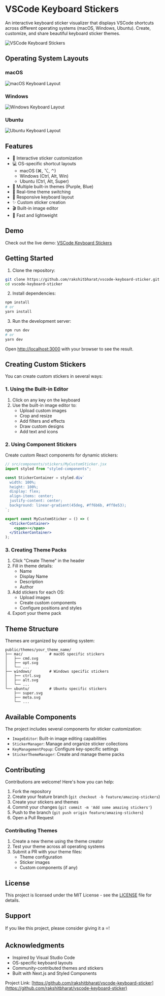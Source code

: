 # VSCode Keyboard Stickers

An interactive keyboard sticker visualizer that displays VSCode shortcuts across different operating systems (macOS, Windows, Ubuntu). Create, customize, and share beautiful keyboard sticker themes.

![VSCode Keyboard Stickers](./images/preview.png)

## Operating System Layouts

### macOS

![macOS Keyboard Layout](./images/macOS.png)

### Windows

![Windows Keyboard Layout](./images/windows.png)

### Ubuntu

![Ubuntu Keyboard Layout](./images/ubuntu.png)

## Features

- 🎨 Interactive sticker customization
- 💻 OS-specific shortcut layouts
  - macOS (⌘, ⌥, ⌃)
  - Windows (Ctrl, Alt, Win)
  - Ubuntu (Ctrl, Alt, Super)
- 🎯 Multiple built-in themes (Purple, Blue)
- 🔄 Real-time theme switching
- 📱 Responsive keyboard layout
- ✨ Custom sticker creation
- 🎬 Built-in image editor
- 🚀 Fast and lightweight

## Demo

Check out the live demo: [VSCode Keyboard Stickers](https://vscode-keyboard-sticker.vercel.app)

## Getting Started

1. Clone the repository:

```bash
git clone https://github.com/rakshitbharat/vscode-keyboard-sticker.git
cd vscode-keyboard-sticker
```

2. Install dependencies:

```bash
npm install
# or
yarn install
```

3. Run the development server:

```bash
npm run dev
# or
yarn dev
```

Open [http://localhost:3000](http://localhost:3000) with your browser to see the result.

## Creating Custom Stickers

You can create custom stickers in several ways:

### 1. Using the Built-in Editor

1. Click on any key on the keyboard
2. Use the built-in image editor to:
   - Upload custom images
   - Crop and resize
   - Add filters and effects
   - Draw custom designs
   - Add text and icons

### 2. Using Component Stickers

Create custom React components for dynamic stickers:

```jsx
// src/components/stickers/MyCustomSticker.jsx
import styled from "styled-components";

const StickerContainer = styled.div`
  width: 100%;
  height: 100%;
  display: flex;
  align-items: center;
  justify-content: center;
  background: linear-gradient(45deg, #ff6b6b, #ff8e53);
`;

export const MyCustomSticker = () => (
  <StickerContainer>
    <span>⚡️</span>
  </StickerContainer>
);
```

### 3. Creating Theme Packs

1. Click "Create Theme" in the header
2. Fill in theme details:
   - Name
   - Display Name
   - Description
   - Author
3. Add stickers for each OS:
   - Upload images
   - Create custom components
   - Configure positions and styles
4. Export your theme pack

## Theme Structure

Themes are organized by operating system:

```
public/themes/your_theme_name/
├── mac/            # macOS specific stickers
│   ├── cmd.svg
│   ├── opt.svg
│   └── ...
├── windows/        # Windows specific stickers
│   ├── ctrl.svg
│   ├── alt.svg
│   └── ...
└── ubuntu/         # Ubuntu specific stickers
    ├── super.svg
    ├── meta.svg
    └── ...
```

## Available Components

The project includes several components for sticker customization:

- `ImageEditor`: Built-in image editing capabilities
- `StickerManager`: Manage and organize sticker collections
- `KeyManagementPopup`: Configure key-specific settings
- `StickerThemeManager`: Create and manage theme packs

## Contributing

Contributions are welcome! Here's how you can help:

1. Fork the repository
2. Create your feature branch (`git checkout -b feature/amazing-stickers`)
3. Create your stickers and themes
4. Commit your changes (`git commit -m 'Add some amazing stickers'`)
5. Push to the branch (`git push origin feature/amazing-stickers`)
6. Open a Pull Request

### Contributing Themes

1. Create a new theme using the theme creator
2. Test your theme across all operating systems
3. Submit a PR with your theme files:
   - Theme configuration
   - Sticker images
   - Custom components (if any)

## License

This project is licensed under the MIT License - see the [LICENSE](LICENSE) file for details.

## Support

If you like this project, please consider giving it a ⭐️!

## Acknowledgments

- Inspired by Visual Studio Code
- OS-specific keyboard layouts
- Community-contributed themes and stickers
- Built with Next.js and Styled Components

Project Link: [https://github.com/rakshitbharat/vscode-keyboard-sticker](https://github.com/rakshitbharat/vscode-keyboard-sticker)
